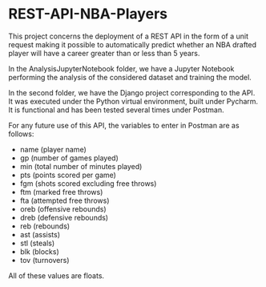 # REST-API-NBA-Players
 
This project concerns the deployment of a REST API in the form of a unit request making it possible to automatically predict whether an NBA drafted player will have a career greater than or less than 5 years.

In the AnalysisJupyterNotebook folder, we have a Jupyter Notebook performing the analysis of the considered dataset and training the model.

In the second folder, we have the Django project corresponding to the API. It was executed under the Python virtual environment, built under Pycharm. It is functional and has been tested several times under Postman.

For any future use of this API, the variables to enter in Postman are as follows:
 * name (player name)
 * gp (number of games played)
 * min (total number of minutes played)
 * pts (points scored per game)
 * fgm (shots scored excluding free throws)
 * ftm (marked free throws)
 * fta (attempted free throws)
 * oreb (offensive rebounds)
 * dreb (defensive rebounds)
 * reb (rebounds)
 * ast (assists)
 * stl (steals)
 * blk (blocks)
 * tov (turnovers)

All of these values ​​are floats.
